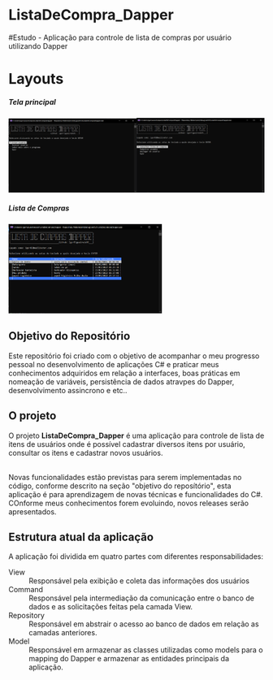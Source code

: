 # ListaDeCompra_Dapper
#Estudo - Aplicação para controle de lista de compras  por usuário utilizando Dapper

<h1>Layouts</h1> 
<h5 width>Tela principal</h5>
<span><img src="https://github.com/IgorFigueiredo95/ListaDeCompra_Dapper/blob/master/Assets/Tela_Principal.PNG" alt="Tela principal" width=50% ><img src="https://github.com/IgorFigueiredo95/ListaDeCompra_Dapper/blob/master/Assets/Tela_logada.PNG" alt="Tela logada" width=50%></span>

<h5>Lista de Compras</h5>
<img src="https://github.com/IgorFigueiredo95/ListaDeCompra_Dapper/blob/master/Assets/Lista_Compras.png" alt="Lista de compras" width=60%>


<h2> Objetivo do Repositório</h2>
Este repositório foi criado com o objetivo de acompanhar o meu progresso pessoal no desenvolvimento de aplicações C# e praticar meus conhecimentos adquiridos em relação
a interfaces, boas práticas em nomeação de variáveis, persistência de dados atravpes do  Dapper, desenvolvimento assincrono e etc..

<h2> O projeto </h2>
O projeto <b>ListaDeCompra_Dapper</b> é uma aplicação para controle de lista de itens de usuários onde é possível cadastrar diversos itens por usuário,
consultar os itens e cadastrar novos usuários.<br><br>

Novas funcionalidades estão previstas para serem implementadas no código, conforme descrito na seção "objetivo do reposítório", esta aplicação é para aprendizagem de novas
técnicas e funcionalidades do C#. COnforme meus conhecimentos forem evoluindo, novos releases serão apresentados.

<h2> Estrutura atual da aplicação</h2>

A aplicação foi dividida em quatro partes com diferentes responsabilidades:<br>

<dl>
<dt>View</dt>
  <dd>Responsável pela exibição e coleta das informações dos usuários</dd>
<dt>Command</dt>
<dd>Responsável pela intermediação da comunicação entre o banco de dados e as solicitações feitas pela camada View.</dd>
<dt>Repository</dt>
<dd>Responsável em abstrair o acesso ao banco de dados em relação as camadas anteriores.</dd>
<dt>Model</dt>
<dd>Responsável em armazenar as classes utilizadas como models para o mapping do Dapper e armazenar as entidades principais da aplicação.</dd>
</dl>





